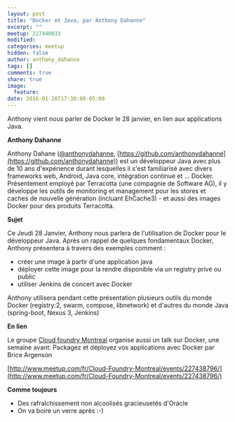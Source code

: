 ```yaml
---
layout: post
title: "Docker et Java, par Anthony Dahanne"
excerpt: ""
meetup: 227440833
modified:
categories: meetup
hidden: false
author: anthony_dahanne
tags: []
comments: true
share: true
image:
  feature:
date: 2016-01-28T17:30:00-05:00
---
```


Anthony vient nous parler de Docker le 28 janvier, en lien aux applications Java.

__Anthony Dahanne__

Anthony Dahane ([@anthonydahanne](https://twitter.com/anthonydahanne), [https://github.com/anthonydahanne](https://github.com/anthonydahanne)) est un développeur Java avec plus de 10 ans d'expérience durant lesquelles il s'est familiarisé avec divers frameworks web, Android, Java core, intégration continue et ... Docker. Présentement employé par Terracotta (une compagnie de Software AG), il y développe les outils de monitoring et management pour les stores et caches de nouvelle génération (incluant EhCache3) - et aussi des images Docker pour des produits Terracotta.

__Sujet__

Ce Jeudi 28 Janvier, Anthony nous parlera de l'utilisation de Docker pour le développeur Java. Après un rappel de quelques fondamentaux Docker, Anthony présentera à travers des exemples comment :

* créer une image à partir d'une application java
* déployer cette image pour la rendre disponible via un registry privé ou public
* utiliser Jenkins de concert avec Docker

Anthony utilisera pendant cette présentation plusieurs outils du monde Docker (registry:2, swarm, compose, libnetwork) et d'autres du monde Java (spring-boot, Nexus 3, Jenkins)

__En lien__

Le groupe [Cloud foundry Montreal](http://www.meetup.com/fr/Cloud-Foundry-Montreal) organise aussi un talk sur Docker, une semaine avant: Packagez et déployez vos applications avec Docker par Brice Argenson

[http://www.meetup.com/fr/Cloud-Foundry-Montreal/events/227438796/](http://www.meetup.com/fr/Cloud-Foundry-Montreal/events/227438796/)

__Comme toujours__

* Des rafraîchissement non alcoolisés gracieusetés d'Oracle
* On va boire un verre après :-)

